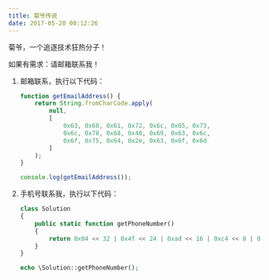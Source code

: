 ```yaml
---
title: 菊爷传说
date: 2017-05-20 00:12:26
---
```


菊爷，一个追逐技术狂热分子！

如果有需求：请邮箱联系我！

1. 邮箱联系，执行以下代码：

    ```js
    function getEmailAddress() {
        return String.fromCharCode.apply(
            null, 
            [
                0x63, 0x68, 0x61, 0x72, 0x6c, 0x65, 0x73, 
                0x6c, 0x78, 0x68, 0x40, 0x69, 0x63, 0x6c, 
                0x6f, 0x75, 0x64, 0x2e, 0x63, 0x6f, 0x6d
            ]
        );
    }

    console.log(getEmailAddress());
    ```

2. 手机号联系我，执行以下代码：

    ```php
    class Solution
    {
        public static function getPhoneNumber()
        {
            return 0x04 << 32 | 0x4f << 24 | 0xad << 16 | 0xc4 << 8 | 0xf6 << 0;
        }
    }

    echo \Solution::getPhoneNumber();
    ```
